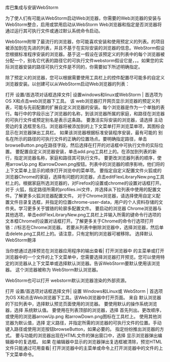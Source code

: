 库巴集成与安装WebStorm

为了使人们有可能从WebStorm启动Web浏览器，你需要的Web浏览器的安装与WebStorm整合，启用或禁用启动从WebStorm Web浏览器和指定是否浏览器将通过运行其可执行文件或通过默认系统命令启动。

WebStorm附带了最流行的浏览器，你可能喜欢安装和使用预定义的列表。的项目被添加到在先进的列表，并且不基于在实际安装的浏览器的信息。WebStorm假设您根据标准程序安装的浏览器。基于这一假设在该预定义的列表中的每个浏览器被分配一个，别名它代表的路径它的可执行文件webstorm假设它是，，。如果您的实际浏览器安装的路径可执行文件是不同的，你需要如下所述明确指定。

除了预定义的浏览器，您可以根据需要使用工具栏上的控件配置尽可能多的自定义浏览器安装。以创建可以从WebStorm启动Web浏览器的列表：

打开 设置/首选项对话框选择文件| 设置windows和linux或WebStorm | 首选项为OS X和点击web浏览器下工具。
该 web浏览器打开网页显示浏览器的预定义列表，可能与先前配置的扩展自定义浏览器的安装。每个浏览器是作为一个单独的表行。每行中的字段示出了浏览器的名称，到该浏览器所属的家庭，和路径在浏览器的可执行文件或预定别名是表示这条路。
要激活实际安装的浏览器，请选择 主动旁边的复选框至名归。浏览器将被添加到的上下文菜单打开浏览菜单项，其图标会显示在浏览器弹出工具栏。
如果该浏览器根据标准安装程序安装，最有可能的 别名在所示的路径的可执行文件的正确的位置场点。要明确指定路径，单击browseButton.png在路径字段，然后选择在打开的对话框中可执行文件的实际位置。
要配置自定义浏览器安装，单击add.png工具栏上的。在添加到列表的新行，指定浏览器名称，家庭和路径其可执行文件。
要更改浏览器列表的顺序，使用arrowUp.png 和arrowDown.png按钮。列表中的浏览器的顺序影响，他们将的上下文菜单上显示的顺序打开浏览中的菜单项。
要指定自定义配置文件火狐或的浏览器Chrome的家庭，选择有问题的浏览器，点击editFlexLibraryNew.png工具栏上的。根据家庭所选浏览器的，对Firefox的设置或chrome的设置对话框打开。
对于 火狐，指定路径所需的profiles.ini文件，并选择从下拉列表中使用的配置文件。了解更多火狐浏览器配置文件。
对于Chrome浏览器，请选择使用自定义配置文件目录复选框，并指定的位置chrome-user-data，用户的个人资料存储的文件夹。学习更多关于镀铬的轮廓多配置文件。
要启动的浏览器 Chrome浏览器与其他选项，单击editFlexLibraryNew.png工具栏上并输入所需的键命令行选项的文本框Chrome的设置对话框打开。了解更多关于Chrome的命令行选项打开铬：//标志在Chrome浏览器。
若要从列表中删除浏览器中，选择浏览器，然后单击delete.png工具栏上的。请注意，只有定制的浏览器可被移除。
选择默认WebStorm鲍泽

当你想通过选择预览在浏览器应用程序的输出查看| 打开浏览器中 的主菜单或打开浏览器中的一个文件的上下文菜单中，您需要选择浏览器打开预览。您可以使用特定的浏览器从上下文菜单或选择默认浏览器。告诉WebStorm要默认使用该浏览器。 这个浏览器被称为 WebStorm默认浏览器。

WebStorm也可以打开 webstorm默认浏览器渲染的外部资源。

打开 设置/首选项对话框选择文件| 设置 Windows和Linux或 WebStorm | 首选项为OS X和点击Web浏览器下工具。该Web浏览器中打开页面。
来自 默认浏览器的下拉列表中，选择默认预览页面使用的浏览器。
要使用默认的操作系统浏览器，选择 系统默认值。
要使用在列表顶部的浏览器，选择 首先列出。更改顺序，或使用的浏览器arrowUp.png 和arrowDown.png图标在工具栏上。
使用其他浏览器为默认值，选择 定义路径，并指定所需的浏览器的可执行文件的位置。手动键入路径或使用浏览按钮browseButton，如果必要的。
指定纷纷推出浏览器的方式。
要与功能的浏览器出现在HTML文件的弹出窗口中，选择 显示浏览器弹出编辑器中的复选框。
如果 在编辑器中显示的浏览器弹出复选框被清除，预览HTML文件只能通过可用查看| 打开浏览器中的主菜单或命令上打开浏览器中的文件的上下文菜单命令。